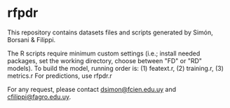 # rfpdr

This repository contains datasets files and scripts generated by Simón, Borsani & Filippi.

The R scripts require minimum custom settings (i.e.; install needed packages, set the working directory, choose between "FD" or "RD" models). 
To build the model, running order is: (1) featext.r, (2) training.r, (3) metrics.r
For predictions, use rfpdr.r

For any request, please contact dsimon@fcien.edu.uy and cfilippi@fagro.edu.uy.
